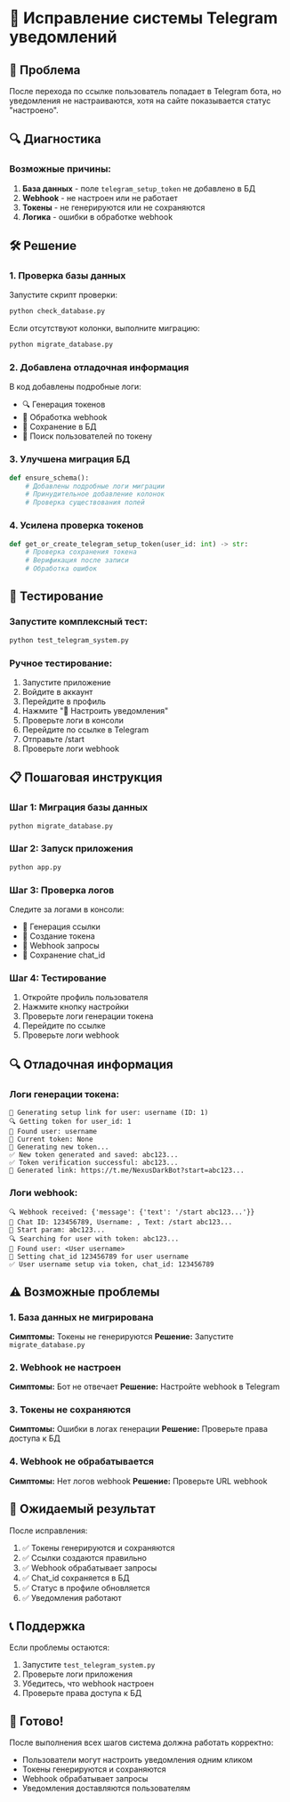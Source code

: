 # 🔧 Исправление системы Telegram уведомлений

## 🚨 Проблема

После перехода по ссылке пользователь попадает в Telegram бота, но уведомления не настраиваются, хотя на сайте показывается статус "настроено".

## 🔍 Диагностика

### Возможные причины:
1. **База данных** - поле `telegram_setup_token` не добавлено в БД
2. **Webhook** - не настроен или не работает
3. **Токены** - не генерируются или не сохраняются
4. **Логика** - ошибки в обработке webhook

## 🛠️ Решение

### 1. Проверка базы данных

Запустите скрипт проверки:
```bash
python check_database.py
```

Если отсутствуют колонки, выполните миграцию:
```bash
python migrate_database.py
```

### 2. Добавлена отладочная информация

В код добавлены подробные логи:
- 🔍 Генерация токенов
- 📱 Обработка webhook
- 💾 Сохранение в БД
- 🔑 Поиск пользователей по токену

### 3. Улучшена миграция БД

```python
def ensure_schema():
    # Добавлены подробные логи миграции
    # Принудительное добавление колонок
    # Проверка существования полей
```

### 4. Усилена проверка токенов

```python
def get_or_create_telegram_setup_token(user_id: int) -> str:
    # Проверка сохранения токена
    # Верификация после записи
    # Обработка ошибок
```

## 🧪 Тестирование

### Запустите комплексный тест:
```bash
python test_telegram_system.py
```

### Ручное тестирование:
1. Запустите приложение
2. Войдите в аккаунт
3. Перейдите в профиль
4. Нажмите "📱 Настроить уведомления"
5. Проверьте логи в консоли
6. Перейдите по ссылке в Telegram
7. Отправьте /start
8. Проверьте логи webhook

## 📋 Пошаговая инструкция

### Шаг 1: Миграция базы данных
```bash
python migrate_database.py
```

### Шаг 2: Запуск приложения
```bash
python app.py
```

### Шаг 3: Проверка логов
Следите за логами в консоли:
- 🔗 Генерация ссылки
- 🔑 Создание токена
- 📱 Webhook запросы
- 💾 Сохранение chat_id

### Шаг 4: Тестирование
1. Откройте профиль пользователя
2. Нажмите кнопку настройки
3. Проверьте логи генерации токена
4. Перейдите по ссылке
5. Проверьте логи webhook

## 🔍 Отладочная информация

### Логи генерации токена:
```
🔗 Generating setup link for user: username (ID: 1)
🔍 Getting token for user_id: 1
👤 Found user: username
🔑 Current token: None
🔄 Generating new token...
✅ New token generated and saved: abc123...
✅ Token verification successful: abc123...
🔗 Generated link: https://t.me/NexusDarkBot?start=abc123...
```

### Логи webhook:
```
🔍 Webhook received: {'message': {'text': '/start abc123...'}}
📱 Chat ID: 123456789, Username: , Text: /start abc123...
🔑 Start param: abc123...
🔍 Searching for user with token: abc123...
👤 Found user: <User username>
💾 Setting chat_id 123456789 for user username
✅ User username setup via token, chat_id: 123456789
```

## ⚠️ Возможные проблемы

### 1. База данных не мигрирована
**Симптомы:** Токены не генерируются
**Решение:** Запустите `migrate_database.py`

### 2. Webhook не настроен
**Симптомы:** Бот не отвечает
**Решение:** Настройте webhook в Telegram

### 3. Токены не сохраняются
**Симптомы:** Ошибки в логах генерации
**Решение:** Проверьте права доступа к БД

### 4. Webhook не обрабатывается
**Симптомы:** Нет логов webhook
**Решение:** Проверьте URL webhook

## 🎯 Ожидаемый результат

После исправления:
1. ✅ Токены генерируются и сохраняются
2. ✅ Ссылки создаются правильно
3. ✅ Webhook обрабатывает запросы
4. ✅ Chat_id сохраняется в БД
5. ✅ Статус в профиле обновляется
6. ✅ Уведомления работают

## 📞 Поддержка

Если проблемы остаются:
1. Запустите `test_telegram_system.py`
2. Проверьте логи приложения
3. Убедитесь, что webhook настроен
4. Проверьте права доступа к БД

## 🎉 Готово!

После выполнения всех шагов система должна работать корректно:
- Пользователи могут настроить уведомления одним кликом
- Токены генерируются и сохраняются
- Webhook обрабатывает запросы
- Уведомления доставляются пользователям



